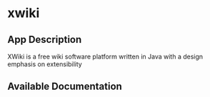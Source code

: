 # xwiki

## App Description

XWiki is a free wiki software platform written in Java with a design emphasis on extensibility

## Available Documentation

